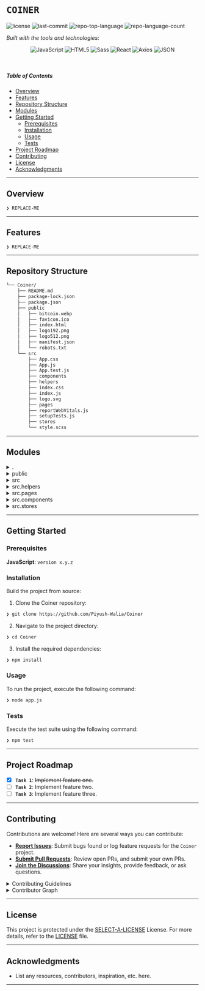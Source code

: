 # `COINER`

<p align="left">
	<img src="https://img.shields.io/github/license/Piyush-Walia/Coiner?style=flat&logo=opensourceinitiative&logoColor=white&color=0080ff" alt="license">
	<img src="https://img.shields.io/github/last-commit/Piyush-Walia/Coiner?style=flat&logo=git&logoColor=white&color=0080ff" alt="last-commit">
	<img src="https://img.shields.io/github/languages/top/Piyush-Walia/Coiner?style=flat&color=0080ff" alt="repo-top-language">
	<img src="https://img.shields.io/github/languages/count/Piyush-Walia/Coiner?style=flat&color=0080ff" alt="repo-language-count">
</p>
<p align="left">
		<em>Built with the tools and technologies:</em>
</p>
<p align="center">
	<img src="https://img.shields.io/badge/JavaScript-F7DF1E.svg?style=flat&logo=JavaScript&logoColor=black" alt="JavaScript">
	<img src="https://img.shields.io/badge/HTML5-E34F26.svg?style=flat&logo=HTML5&logoColor=white" alt="HTML5">
	<img src="https://img.shields.io/badge/Sass-CC6699.svg?style=flat&logo=Sass&logoColor=white" alt="Sass">
	<img src="https://img.shields.io/badge/React-61DAFB.svg?style=flat&logo=React&logoColor=black" alt="React">
	<img src="https://img.shields.io/badge/Axios-5A29E4.svg?style=flat&logo=Axios&logoColor=white" alt="Axios">
	<img src="https://img.shields.io/badge/JSON-000000.svg?style=flat&logo=JSON&logoColor=white" alt="JSON">
</p>

<br>

#####  Table of Contents

- [ Overview](#-overview)
- [ Features](#-features)
- [ Repository Structure](#-repository-structure)
- [ Modules](#-modules)
- [ Getting Started](#-getting-started)
    - [ Prerequisites](#-prerequisites)
    - [ Installation](#-installation)
    - [ Usage](#-usage)
    - [ Tests](#-tests)
- [ Project Roadmap](#-project-roadmap)
- [ Contributing](#-contributing)
- [ License](#-license)
- [ Acknowledgments](#-acknowledgments)

---

##  Overview

<code>❯ REPLACE-ME</code>

---

##  Features

<code>❯ REPLACE-ME</code>

---

##  Repository Structure

```sh
└── Coiner/
    ├── README.md
    ├── package-lock.json
    ├── package.json
    ├── public
    │   ├── bitcoin.webp
    │   ├── favicon.ico
    │   ├── index.html
    │   ├── logo192.png
    │   ├── logo512.png
    │   ├── manifest.json
    │   └── robots.txt
    └── src
        ├── App.css
        ├── App.js
        ├── App.test.js
        ├── components
        ├── helpers
        ├── index.css
        ├── index.js
        ├── logo.svg
        ├── pages
        ├── reportWebVitals.js
        ├── setupTests.js
        ├── stores
        └── style.scss
```

---

##  Modules

<details closed><summary>.</summary>

| File | Summary |
| --- | --- |
| [package.json](https://github.com/Piyush-Walia/Coiner/blob/main/package.json) | <code>❯ REPLACE-ME</code> |
| [package-lock.json](https://github.com/Piyush-Walia/Coiner/blob/main/package-lock.json) | <code>❯ REPLACE-ME</code> |

</details>

<details closed><summary>public</summary>

| File | Summary |
| --- | --- |
| [index.html](https://github.com/Piyush-Walia/Coiner/blob/main/public/index.html) | <code>❯ REPLACE-ME</code> |
| [manifest.json](https://github.com/Piyush-Walia/Coiner/blob/main/public/manifest.json) | <code>❯ REPLACE-ME</code> |
| [robots.txt](https://github.com/Piyush-Walia/Coiner/blob/main/public/robots.txt) | <code>❯ REPLACE-ME</code> |

</details>

<details closed><summary>src</summary>

| File | Summary |
| --- | --- |
| [reportWebVitals.js](https://github.com/Piyush-Walia/Coiner/blob/main/src/reportWebVitals.js) | <code>❯ REPLACE-ME</code> |
| [App.test.js](https://github.com/Piyush-Walia/Coiner/blob/main/src/App.test.js) | <code>❯ REPLACE-ME</code> |
| [setupTests.js](https://github.com/Piyush-Walia/Coiner/blob/main/src/setupTests.js) | <code>❯ REPLACE-ME</code> |
| [style.scss](https://github.com/Piyush-Walia/Coiner/blob/main/src/style.scss) | <code>❯ REPLACE-ME</code> |
| [App.js](https://github.com/Piyush-Walia/Coiner/blob/main/src/App.js) | <code>❯ REPLACE-ME</code> |
| [App.css](https://github.com/Piyush-Walia/Coiner/blob/main/src/App.css) | <code>❯ REPLACE-ME</code> |
| [index.js](https://github.com/Piyush-Walia/Coiner/blob/main/src/index.js) | <code>❯ REPLACE-ME</code> |
| [index.css](https://github.com/Piyush-Walia/Coiner/blob/main/src/index.css) | <code>❯ REPLACE-ME</code> |

</details>

<details closed><summary>src.helpers</summary>

| File | Summary |
| --- | --- |
| [debounce.js](https://github.com/Piyush-Walia/Coiner/blob/main/src/helpers/debounce.js) | <code>❯ REPLACE-ME</code> |

</details>

<details closed><summary>src.pages</summary>

| File | Summary |
| --- | --- |
| [Show.jsx](https://github.com/Piyush-Walia/Coiner/blob/main/src/pages/Show.jsx) | <code>❯ REPLACE-ME</code> |
| [Home.jsx](https://github.com/Piyush-Walia/Coiner/blob/main/src/pages/Home.jsx) | <code>❯ REPLACE-ME</code> |

</details>

<details closed><summary>src.components</summary>

| File | Summary |
| --- | --- |
| [Listitem.jsx](https://github.com/Piyush-Walia/Coiner/blob/main/src/components/Listitem.jsx) | <code>❯ REPLACE-ME</code> |
| [Header.jsx](https://github.com/Piyush-Walia/Coiner/blob/main/src/components/Header.jsx) | <code>❯ REPLACE-ME</code> |

</details>

<details closed><summary>src.stores</summary>

| File | Summary |
| --- | --- |
| [ShowStore.js](https://github.com/Piyush-Walia/Coiner/blob/main/src/stores/ShowStore.js) | <code>❯ REPLACE-ME</code> |
| [HomeStore.js](https://github.com/Piyush-Walia/Coiner/blob/main/src/stores/HomeStore.js) | <code>❯ REPLACE-ME</code> |

</details>

---

##  Getting Started

###  Prerequisites

**JavaScript**: `version x.y.z`

###  Installation

Build the project from source:

1. Clone the Coiner repository:
```sh
❯ git clone https://github.com/Piyush-Walia/Coiner
```

2. Navigate to the project directory:
```sh
❯ cd Coiner
```

3. Install the required dependencies:
```sh
❯ npm install
```

###  Usage

To run the project, execute the following command:

```sh
❯ node app.js
```

###  Tests

Execute the test suite using the following command:

```sh
❯ npm test
```

---

##  Project Roadmap

- [X] **`Task 1`**: <strike>Implement feature one.</strike>
- [ ] **`Task 2`**: Implement feature two.
- [ ] **`Task 3`**: Implement feature three.

---

##  Contributing

Contributions are welcome! Here are several ways you can contribute:

- **[Report Issues](https://github.com/Piyush-Walia/Coiner/issues)**: Submit bugs found or log feature requests for the `Coiner` project.
- **[Submit Pull Requests](https://github.com/Piyush-Walia/Coiner/blob/main/CONTRIBUTING.md)**: Review open PRs, and submit your own PRs.
- **[Join the Discussions](https://github.com/Piyush-Walia/Coiner/discussions)**: Share your insights, provide feedback, or ask questions.

<details closed>
<summary>Contributing Guidelines</summary>

1. **Fork the Repository**: Start by forking the project repository to your github account.
2. **Clone Locally**: Clone the forked repository to your local machine using a git client.
   ```sh
   git clone https://github.com/Piyush-Walia/Coiner
   ```
3. **Create a New Branch**: Always work on a new branch, giving it a descriptive name.
   ```sh
   git checkout -b new-feature-x
   ```
4. **Make Your Changes**: Develop and test your changes locally.
5. **Commit Your Changes**: Commit with a clear message describing your updates.
   ```sh
   git commit -m 'Implemented new feature x.'
   ```
6. **Push to github**: Push the changes to your forked repository.
   ```sh
   git push origin new-feature-x
   ```
7. **Submit a Pull Request**: Create a PR against the original project repository. Clearly describe the changes and their motivations.
8. **Review**: Once your PR is reviewed and approved, it will be merged into the main branch. Congratulations on your contribution!
</details>

<details closed>
<summary>Contributor Graph</summary>
<br>
<p align="left">
   <a href="https://github.com{/Piyush-Walia/Coiner/}graphs/contributors">
      <img src="https://contrib.rocks/image?repo=Piyush-Walia/Coiner">
   </a>
</p>
</details>

---

##  License

This project is protected under the [SELECT-A-LICENSE](https://choosealicense.com/licenses) License. For more details, refer to the [LICENSE](https://choosealicense.com/licenses/) file.

---

##  Acknowledgments

- List any resources, contributors, inspiration, etc. here.

---
